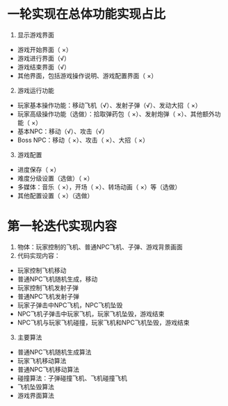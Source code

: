 # 一轮实现在总体功能实现占比
1. 显示游戏界面
- 游戏开始界面（ ×）
- 游戏进行界面（√）
- 游戏结束界面（√）
- 其他界面，包括游戏操作说明、游戏配置界面（ ×）
2. 游戏运行功能
- 玩家基本操作功能：移动飞机（√）、发射子弹（√）、发动大招（ ×）
- 玩家高级操作功能（选做）：拾取弹药包（ ×）、发射炮弹（ ×）、其他额外功能（ ×）
- 基本NPC：移动（√）、攻击（√）
- Boss NPC：移动（ ×）、攻击（ ×）、大招（ ×）
3. 游戏配置
- 进度保存（ ×）
- 难度分级设置（选做）（ ×）
- 多媒体：音乐（ ×），开场（ ×）、转场动画（ ×）等（选做）
- 其他配置设置（ ×）（选做）

# 第一轮迭代实现内容
1. 物体：玩家控制的飞机、普通NPC飞机、子弹、游戏背景画面
2. 代码实现内容：
- 玩家控制飞机移动
- 普通NPC飞机随机生成，移动
- 玩家控制飞机发射子弹
- 普通NPC飞机发射子弹
- 玩家子弹击中NPC飞机，NPC飞机坠毁
- NPC飞机子弹击中玩家飞机，玩家飞机坠毁，游戏结束
- NPC飞机与玩家飞机碰撞，玩家飞机和NPC飞机坠毁，游戏结束
3. 主要算法
- 普通NPC飞机随机生成算法
- 玩家飞机移动算法
- 普通NPC飞机移动算法
- 碰撞算法：子弹碰撞飞机、飞机碰撞飞机
- 飞机坠毁算法
- 游戏界面算法
